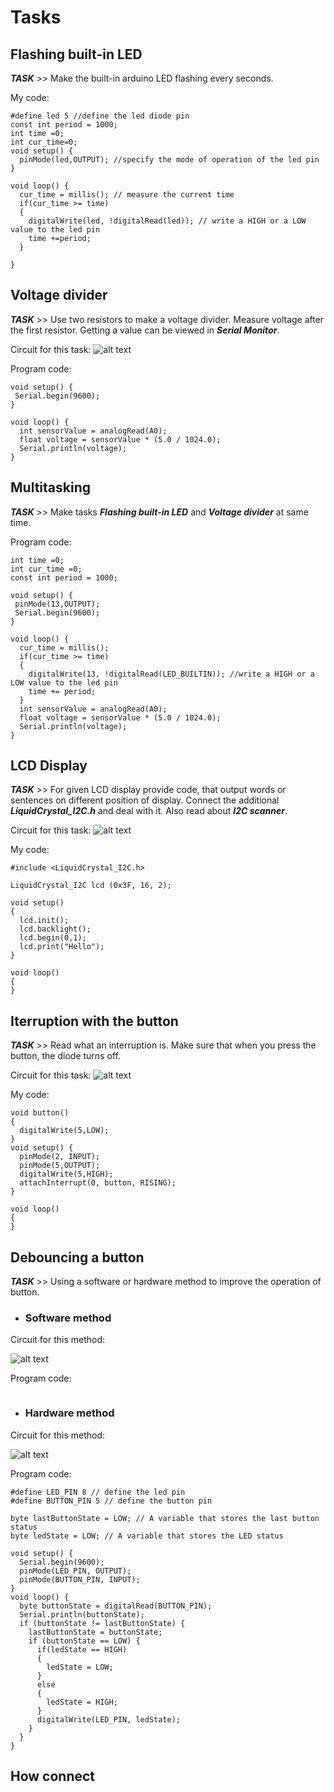 # Tasks

## Flashing built-in LED

***TASK*** >> Make the built-in arduino LED flashing every seconds.

My code:
```
#define led 5 //define the led diode pin
const int period = 1000;
int time =0;
int cur_time=0;
void setup() {
  pinMode(led,OUTPUT); //specify the mode of operation of the led pin
}

void loop() {
  cur_time = millis(); // measure the current time
  if(cur_time >= time)
  {
    digitalWrite(led, !digitalRead(led)); // write a HIGH or a LOW value to the led pin
    time +=period; 
  }
  
}
```

## Voltage divider

***TASK*** >> Use two resistors to make a voltage divider. Measure voltage after the first resistor. Getting a value can be viewed in ***Serial Monitor***.

Circuit for this task:
![alt text](https://github.com/Yehorich02/Arduino-Basic-Tasks/blob/main/LED_connection.png)

Program code:
```
void setup() {
 Serial.begin(9600);
}

void loop() {
  int sensorValue = analogRead(A0);
  float voltage = sensorValue * (5.0 / 1024.0);
  Serial.println(voltage);
}
```

## Multitasking

***TASK*** >> Make tasks ***Flashing built-in LED*** and ***Voltage divider*** at same time.

Program code:
```
int time =0;
int cur_time =0;
const int period = 1000;

void setup() {
 pinMode(13,OUTPUT);
 Serial.begin(9600);
}

void loop() {
  cur_time = millis();
  if(cur_time >= time)
  {
    digitalWrite(13, !digitalRead(LED_BUILTIN)); //write a HIGH or a LOW value to the led pin
    time += period;
  }
  int sensorValue = analogRead(A0);
  float voltage = sensorValue * (5.0 / 1024.0);
  Serial.println(voltage);
}
```

## LCD Display 

***TASK*** >> For given LCD display provide code, that output words or sentences on different position of display. Connect the additional ***LiquidCrystal_I2C.h*** and deal with it. Also read about ***I2C scanner***.

Circuit for this task:
![alt text](https://github.com/Yehorich02/Arduino-Basic-Tasks/blob/main/LCD_I2C.png)

My code:
```
#include <LiquidCrystal_I2C.h>

LiquidCrystal_I2C lcd (0x3F, 16, 2);

void setup()
{  
  lcd.init();
  lcd.backlight();
  lcd.begin(0,1);
  lcd.print("Hello");
}

void loop()
{
}
```


## Iterruption with the button

***TASK*** >> Read what an interruption is. Make sure that when you press the button, the diode turns off.

Circuit for this task:
![alt text](https://github.com/Yehorich02/Arduino-Basic-Tasks/blob/main/Interrupt_task.png)

My code:
```
void button()
{
  digitalWrite(5,LOW);
}
void setup() {
  pinMode(2, INPUT);
  pinMode(5,OUTPUT);
  digitalWrite(5,HIGH);
  attachInterrupt(0, button, RISING);
}

void loop() 
{
}
```
## Debouncing a button

***TASK*** >> Using a software or hardware method to improve the operation of button.

* ### **Software method**
Circuit for this method:

![alt text](https://github.com/Yehorich02/Arduino-Basic-Tasks/blob/main/LED_with_button.png)

Program code:
```
```


* ### **Hardware method**
Circuit for this method:

![alt text](https://github.com/Yehorich02/Arduino-Basic-Tasks/blob/main/LED_with_button_and_capacitor.png)

Program code:
```
#define LED_PIN 8 // define the led pin
#define BUTTON_PIN 5 // define the button pin

byte lastButtonState = LOW; // A variable that stores the last button status
byte ledState = LOW; // A variable that stores the LED status

void setup() {
  Serial.begin(9600);
  pinMode(LED_PIN, OUTPUT);
  pinMode(BUTTON_PIN, INPUT);
}
void loop() {
  byte buttonState = digitalRead(BUTTON_PIN);
  Serial.println(buttonState);
  if (buttonState != lastButtonState) {
    lastButtonState = buttonState;
    if (buttonState == LOW) {
      if(ledState == HIGH)
      {
        ledState = LOW;
      }
      else 
      {
        ledState = HIGH;
      }
      digitalWrite(LED_PIN, ledState);
    }
  }
}
```

## How connect 